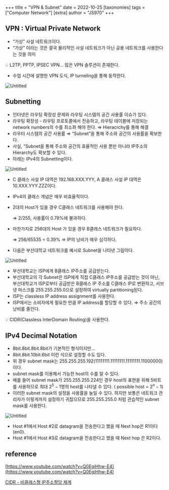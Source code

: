 +++
title = "VPN & Subnet"
date = 2022-10-25
[taxonomies]
tags = ["Computer Network"]
[extra]
author = "JS970"
+++
## VPN : Virtual Private Network

- “가상” 사설 네트워크이다.
- “가상” 이라는 것은 결국 물리적인 사설 네트워크가 아닌 공용 네트워크를 사용한다는 것을 의미

<aside>
💡 L2TP, PPTP, IPSEC VPN… 많은 VPN 솔루션이 존재한다.

</aside>

- 수업 시간에 설명한 VPN 도식, IP turneling을 통해 동작한다.

![Untitled](/VPN&Subnet/Untitled.png)

## Subnetting

- 인터넷은 라우팅 확장성 문제와 라우팅 시스템의 공간 사용률 이슈가 있다.
- 라우팅 확장성 - 라우팅 프로토콜에서 전송하고, 라우팅 테이블에 저장되는 network numbers의 수를 최소화 해야 한다. ⇒ Hieracrchy를 통해 해결
- 라우터 시스템의 공간 사용률 ⇒ “Subnet”을 통해 주소와 공간의 사용률을 확보한다.
- 사실, “Subnet을 통해 주소와 공간의 효율적인 사용 뿐만 아니라 IP주소의 Hierarchy도 확보할 수 있다.
- 아래는 IPv4의 Subnetting이다.

![Untitled](/VPN&Subnet/Untitled%201.png)

- C 클래스 사설 IP 대역은 192.168.XXX.YYY, A 클래스 사설 IP 대역은 10.XXX.YYY.ZZZ이다.
- IPv4의 클래스 개념은 매우 비효율적이다.
- 2대의 Host가 있을 경우 C클래스 네트워크를 사용해야 한다.
    
    ⇒ 2/255, 사용률이 0.78%에 불과하다.
    
- 마찬가지로 256대의 Host 가 있을 경우 B클래스 네트워크가 필요하다.
    
    ⇒ 256/65535 = 0.39% ⇒ IP의 낭비가 매우 심각하다.
    
- 다음은 부산대학교 네트워크를 예시로 Subnet을 나타낸 그림이다.

![Untitled](/VPN&Subnet/Untitled%202.png)

- 부산대학교는 ISP에게 B클래스 IP주소를 공급받는다.
- 부산대학교의 각 Subnet은 ISP에게 직접 C클래스 IP주소를 공급받는 것이 아닌, 부산대학교가 ISP로부터 공급받은 B클래스 IP 주소를 C클래스 IP로 변환하고, 서브넷 마스크를 255.255.255.0으로 설정하여 virtually partitioning된다.
- ISP는 classless IP address assignment를 사용한다.
- ISP에서는 소비자에게 필요한 만큼 IP address를 할당할 수 있다. ⇒ 주소 공간의 낭비를 줄인다.

<aside>
💡 CIDR(Classless InterDomain Routing)을 사용한다.

</aside>

## IPv4 Decimal Notation

- 8bit.8bit.8bit.8bit가 기본적인 형식이지만…
- 8bit.8bit.10bit.6bit 이런 식으로 설정할 수도 있다.
- 위 경우 subnet mask는 255.255.255.192(11111111.11111111.11111111.11000000)이다.
- subnet mask를 이용해서 가능한 host의 수를 알 수 있다.
- 예를 들어 subnet mask가 255.255.255.224인 경우 host의 표현을 위해 5비트를 사용하므로 최대 $2^{5}-1$명의 host를 나타낼 수 있다. ( possible host = $2^{n}-1$)
- 이러한 subnet mask의 설정을 사용률을 늘일 수 있다. 하지만 보통은 네트워크 관리자가 이렇게까지 설정하기 귀찮으므로 255.255.255.0 처럼 관습적인 subnet mask를 사용한다.

![Untitled](/VPN&Subnet/Untitled%203.png)

- Host #1에서 Host #2로 datagram을 전송한다고 했을 때 Next hop은 R1이다(en0).
- Host #1에서 Host #3로 datagram을 전송한다고 했을 때 Next hop 은 R2이다.

## reference

[https://www.youtube.com/watch?v=Q0EgiHhw-E4](https://www.youtube.com/watch?v=Q0EgiHhw-E4)

[CIDR - 비클래스형 IP주소할당 체계](https://securitymax.tistory.com/133)